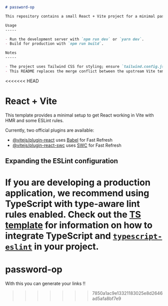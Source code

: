 ```markdown
# password-op

This repository contains a small React + Vite project for a minimal password manager UI (password-op). It was created from the Vite React template and then adapted.

Usage
-----

- Run the development server with `npm run dev` or `yarn dev`.
- Build for production with `npm run build`.

Notes
-----

- The project uses Tailwind CSS for styling; ensure `tailwind.config.js` and `postcss.config.js` are present and configured if you modify styling.
- This README replaces the merge conflict between the upstream Vite template README and the project's README.

```
<<<<<<< HEAD
# React + Vite

This template provides a minimal setup to get React working in Vite with HMR and some ESLint rules.

Currently, two official plugins are available:

- [@vitejs/plugin-react](https://github.com/vitejs/vite-plugin-react/blob/main/packages/plugin-react) uses [Babel](https://babeljs.io/) for Fast Refresh
- [@vitejs/plugin-react-swc](https://github.com/vitejs/vite-plugin-react/blob/main/packages/plugin-react-swc) uses [SWC](https://swc.rs/) for Fast Refresh

## Expanding the ESLint configuration

If you are developing a production application, we recommend using TypeScript with type-aware lint rules enabled. Check out the [TS template](https://github.com/vitejs/vite/tree/main/packages/create-vite/template-react-ts) for information on how to integrate TypeScript and [`typescript-eslint`](https://typescript-eslint.io) in your project.
=======
# password-op
With this you can generate your links !!
>>>>>>> 7850a1ac9e13321183025e8d2646ad5afa8bf7e9
